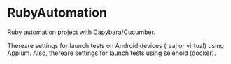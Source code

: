 # RubyAutomation
Ruby automation project with Capybara/Cucumber.

Thereare settings for launch tests on Android devices (real or virtual) using Appium. 
Also, thereare settings for launch tests using selenoid (docker).
